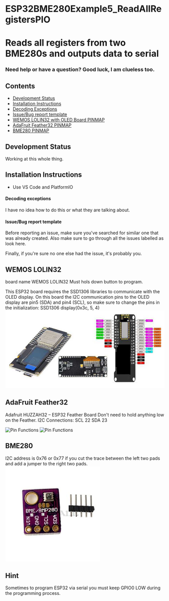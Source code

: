 # ESP32BME280Example5_ReadAllRegistersPIO
# Reads all registers from two BME280s and outputs data to serial

### Need help or have a question? Good luck, I am clueless too.

## Contents
- [Development Status](#development-status)
- [Installation Instructions](#installation-instructions)
- [Decoding Exceptions](#decoding-exceptions)
- [Issue/Bug report template](#issuebug-report-template)
- [WEMOS LOLIN32 with OLED Board PINMAP](#board-name-WEMOS-LOLIN32)
- [AdaFruit Feather32 PINMAP](#-AdaFruit-Feather32)
- [BME280 PINMAP](#BME280)

## Development Status

Working at this whole thing.

## Installation Instructions
- Use VS Code and PlatformIO

#### Decoding exceptions

I have no idea how to do this or what they are talking about.

#### Issue/Bug report template
Before reporting an issue, make sure you've searched for similar one that was already created. Also make sure to go through all the issues labelled as look here.

Finally, if you're sure no one else had the issue, it's probably you.

## WEMOS LOLIN32
board name WEMOS LOLIN32
Must hols down button to program.

This ESP32 board requires the SSD1306 libraries to communicate with the OLED display.
On this board the I2C communication pins to the OLED display are pin5 (SDA) and pin4 (SCL), so make sure to change the pins in the initialization: SSD1306 display(0x3c, 5, 4)
![Pin Functions](docs/ESP32-Makerfocus-OLED-development-board.jpg)

## AdaFruit Feather32
Adafruit HUZZAH32 – ESP32 Feather Board
Don't need to hold anything low on the Feather.
    I2C Connections:
        SCL 22
        SDA 23

![Pin Functions](docs/Adafruit'%20'HUZZAH32'%20'-'%20'ESP32'%20'Feather'%20'PinoutTop.jpg)
![Pin Functions](docs/Adafruit'%20'HUZZAH32'%20'-'%20'ESP32'%20'Feather'%20'PinoutBottom.jpg)

## BME280
I2C address is 0x76 or 0x77 if you cut the trace between the left two pads and add a jumper to the right two pads.
![Pin Functions](docs/BMP280.jpg)

## Hint

Sometimes to program ESP32 via serial you must keep GPIO0 LOW during the programming process.